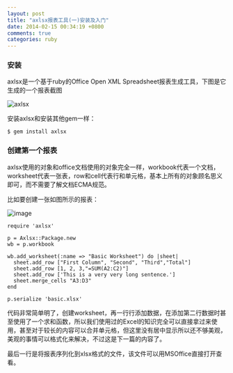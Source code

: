 ```yaml
---
layout: post
title: "axlsx报表工具(一)安装及入门"
date: 2014-02-15 00:34:19 +0800
comments: true
categories: ruby
---
```


### 安装

axlsx是一个基于ruby的Office Open XML Spreadsheet报表生成工具，下图是它生成的一个报表截图

![axlsx](https://raw.github.com/randym/axlsx/master/examples/sample.png)

<!-- more -->

安装axlsx和安装其他gem一样：

	$ gem install axlsx

### 创建第一个报表

axlsx使用的对象和office文档使用的对象完全一样，workbook代表一个文档，worksheet代表一张表，row和cell代表行和单元格，基本上所有的对象顾名思义即可，而不需要了解文档ECMA规范。

比如要创建一张如图所示的报表：

![image](http://c.hiphotos.bdimg.com/album/s%3D550%3Bq%3D90%3Bc%3Dxiangce%2C100%2C100/sign=0b461ccc6e81800a6ae5890b810e42c7/cdbf6c81800a19d86620614631fa828ba61e4656.jpg?referer=5d8a74b17f1ed21b20de1bd5a24c&x=.jpg)

	require 'axlsx'
	
	p = Axlsx::Package.new
	wb = p.workbook
	
	wb.add_worksheet(:name => "Basic Worksheet") do |sheet|
	  sheet.add_row ["First Column", "Second", "Third","Total"]
	  sheet.add_row [1, 2, 3,"=SUM(A2:C2)"]
	  sheet.add_row ['This is a very very long sentence.']
	  sheet.merge_cells "A3:D3"
	end
	
	p.serialize 'basic.xlsx'

代码非常简单明了，创建worksheet，再一行行添加数据，在添加第二行数据时甚至使用了一个求和函数，所以我们使用过的Excel的知识完全可以直接拿过来使用，甚至对于较长的内容可以合并单元格，但这里没有居中显示所以还不够美观，美观的事情可以格式化来解决，不过这是下一篇的内容了。

最后一行是将报表序列化到xlsx格式的文件，该文件可以用MSOffice直接打开查看。